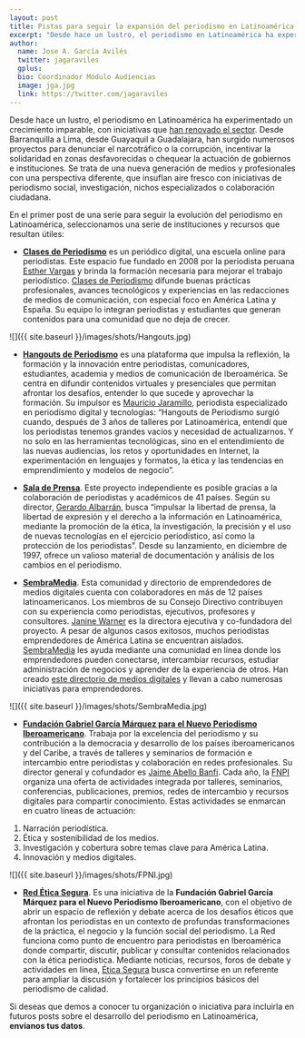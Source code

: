 ```yaml
---
layout: post
title: Pistas para seguir la expansión del periodismo en Latinoamérica (I)
excerpt: "Desde hace un lustro, el periodismo en Latinoamérica ha experimentado un crecimiento imparable, con iniciativas que han renovado el sector.  Desde Barranquilla a Lima, desde Guayaquil a Guadalajara, han surgido numerosos proyectos para denunciar el narcotráfico o la corrupción, incentivar la solidaridad en zonas desfavorecidas o chequear la actuación de gobiernos e instituciones. Se trata de una nueva generación de medios y profesionales con una perspectiva diferente, que insuflan aire fresco con iniciativas de periodismo social, investigación, nichos especializados o colaboración ciudadana."
author:
  name: Jose A. García Avilés
  twitter: jagaraviles
  gplus:  
  bio: Coordinador Módulo Audiencias
  image: jga.jpg
  link: https://twitter.com/jagaraviles
---
```


Desde hace un lustro, el periodismo en Latinoamérica ha experimentado un crecimiento imparable, con iniciativas que [han renovado el sector](http://sociedad.elpais.com/sociedad/2013/03/01/actualidad/1362165444_533165.html).  Desde Barranquilla a Lima, desde Guayaquil a Guadalajara, han surgido numerosos proyectos para denunciar el narcotráfico o la corrupción, incentivar la solidaridad en zonas desfavorecidas o chequear la actuación de gobiernos e instituciones. Se trata de una nueva generación de medios y profesionales con una perspectiva diferente, que insuflan aire fresco con iniciativas de periodismo social, investigación, nichos especializados o colaboración ciudadana.

En el primer post de una serie para seguir la evolución del periodismo en Latinoamérica, seleccionamos una serie de instituciones y recursos que resultan útiles:

-	**[Clases de Periodismo](https://twitter.com/cdperiodismo)** es un periódico digital, una escuela online para periodistas. Este espacio fue fundado en 2008 por la periodista peruana [Esther Vargas]( https://twitter.com/esthervargasc) y brinda la formación necesaria para mejorar el trabajo periodístico. [Clases de Periodismo](http://www.clasesdeperiodismo.com/) difunde buenas prácticas profesionales, avances tecnológicos y experiencias en las redacciones de medios de comunicación, con especial foco en América Latina y España. Su equipo lo integran periodistas y estudiantes que generan contenidos para una comunidad que no deja de crecer.

![]({{ site.baseurl }}/images/shots/Hangouts.jpg)

-	**[Hangouts de Periodismo](http://hangoutsdeperiodismo.co/)** es una plataforma que impulsa la reflexión, la formación y la innovación entre periodistas, comunicadores, estudiantes, academia y medios de comunicación de Iberoamérica. Se centra en difundir contenidos virtuales y presenciales que permitan afrontar los desafíos, entender lo que sucede y aprovechar la formación. Su impulsor es [Mauricio Jaramillo](https://twitter.com/mauriciojaramil), periodista especializado en periodismo digital y tecnologías: “Hangouts de Periodismo surgió cuando, después de 3 años de talleres por Latinoamérica, entendí que los periodistas tenemos grandes vacíos y necesidad de actualizarnos. Y no solo en las herramientas tecnológicas, sino en el entendimiento de las nuevas audiencias, los retos y oportunidades en Internet, la experimentación en lenguajes y formatos, la ética y las tendencias en emprendimiento y modelos de negocio”.

-	**[Sala de Prensa](https://www.facebook.com/Saladeprensa.org/)**. Este proyecto independiente es posible gracias a la colaboración de periodistas y académicos de 41 países.  Según su director, [Gerardo Albarrán](https://twitter.com/saladeprensa), busca “impulsar la libertad de prensa, la libertad de expresión y el derecho a la información en Latinoamérica, mediante la promoción de la ética, la investigación, la precisión y el uso de nuevas tecnologías en el ejercicio periodístico, así como la protección de los periodistas”. Desde su lanzamiento, en diciembre de 1997, ofrece un valioso material de documentación y análisis de los cambios en el periodismo.

-	**[SembraMedia](https://twitter.com/SembraMedia)**. Esta comunidad y directorio de emprendedores de medios digitales cuenta con colaboradores en más de 12 países latinoamericanos. Los miembros de su Consejo Directivo contribuyen con su experiencia como periodistas, ejecutivos, profesores y consultores. [Janine Warner](https://twitter.com/janinewarner) es la directora ejecutiva y co-fundadora del proyecto.  A pesar de algunos casos exitosos, muchos periodistas emprendedores de América Latina se encuentran aislados. [SembraMedia](http://www.sembramedia.org/) les ayuda mediante una comunidad en línea donde los emprendedores pueden conectarse, intercambiar recursos, estudiar administración de negocios y aprender de la experiencia de otros. Han creado [este directorio de medios digitales](http://www.sembramedia.org/directorio-de-medios/) y llevan a cabo numerosas iniciativas para emprendedores. 

![]({{ site.baseurl }}/images/shots/SembraMedia.jpg)

-	**[Fundación Gabriel García Márquez para el Nuevo Periodismo Iberoamericano](http://www.nuevoperiodismo.org/)**. Trabaja por la excelencia del periodismo y su contribución a la democracia y desarrollo de los países iberoamericanos y del Caribe, a través de talleres y seminarios de formación e intercambio entre periodistas y colaboración en redes profesionales. Su director general y cofundador  es [Jaime Abello Banfi](https://twitter.com/Jaime_Abello). Cada año, la [FNPI](http://www.fnpi.org/) organiza una oferta de actividades integrada por talleres, seminarios, conferencias, publicaciones, premios, redes de intercambio y recursos digitales para compartir conocimiento.  Estas actividades se enmarcan en cuatro líneas de actuación:
1. Narración periodística. 
2. Ética y sostenibilidad de los medios. 
3. Investigación y cobertura sobre temas clave para América Latina.
4. Innovación y medios digitales.

![]({{ site.baseurl }}/images/shots/FPNI.jpg)

-	**[Red Ética Segura](https://twitter.com/EticaSegura)**. Es una iniciativa de la **Fundación Gabriel García Márquez para el Nuevo Periodismo Iberoamericano**, con el objetivo de abrir un espacio de reflexión y debate acerca de los desafíos éticos que afrontan los periodistas en un contexto de profundas transformaciones de la práctica, el negocio y la función social del periodismo. La Red funciona como punto de encuentro para periodistas en Iberoamérica donde compartir, discutir, publicar y consultar contenidos relacionados con la ética periodística. Mediante noticias, recursos, foros de debate y actividades en línea, [Ética Segura](http://eticasegura.fnpi.org/) busca convertirse en un referente para ampliar la discusión y fortalecer los principios básicos del periodismo de calidad. 

Si deseas que demos a conocer tu organización o iniciativa para incluirla en futuros posts sobre el desarrollo del periodismo en Latinoamérica, **envíanos tus datos**.